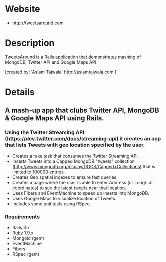 # Website

* http://tweetsaround.com

# Description

TweetsAround is a Rails application that demonstrates mashing of MongoDB, Twitter API and Google Maps API.

[created by: 'Aslam Tajwala' http://aslamtajwala.com ]

# Details

## A mash-up app that clubs Twitter API, MongoDB & Google Maps API using Rails.

### Using the Twitter Streaming API (https://dev.twitter.com/docs/streaming-api) it creates an app that lists Tweets with geo location specified by the user.

- Creates a rake task that consumes the Twitter Streaming API.
- Inserts Tweets into a Capped MongoDB "tweets" collection (http://www.mongodb.org/display/DOCS/Capped+Collections) that is limited to 100000 entries. 
- Creates Geo spatial indexes to ensure fast queries.
- Creates a page where the user is able to enter Address (or Long/Lat coordinates) to see the latest tweets near that location. 
- Uses Fibers and EventMachine to speed up inserts into MongoDB.
- Uses Google Maps to visualize location of Tweets.
- Includes some unit tests using RSpec.


### Requirements
- Rails 3.x
- Ruby 1.9.x
- Mongoid (gem)
- EventMachine
- Fibers
- RSpec (gem)
